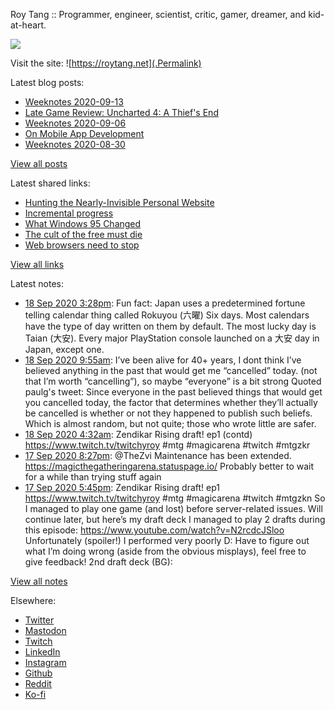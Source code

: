 Roy Tang :: Programmer, engineer, scientist, critic, gamer, dreamer, and kid-at-heart.

![](https://roytang.net/img/profile.jpg)

Visit the site: ![https://roytang.net](.Permalink)

Latest blog posts:
    

- [Weeknotes 2020-09-13](https://roytang.net/2020/09/weeknotes-2020-09-13/)
- [Late Game Review: Uncharted 4: A Thief&#39;s End](https://roytang.net/2020/09/uncharted4/)
- [Weeknotes 2020-09-06](https://roytang.net/2020/09/weeknotes-2020-09-06/)
- [On Mobile App Development](https://roytang.net/2020/09/mobile-app-dev/)
- [Weeknotes 2020-08-30](https://roytang.net/2020/08/weeknotes-2020-08-30/)

[View all posts](https://roytang.net/blog)

Latest shared links:
    

- [Hunting the Nearly-Invisible Personal Website](https://roytang.net/2020/08/hunting-the-nearly-invisible-personal-website/)
- [Incremental progress](https://roytang.net/2020/08/incremental-progress/)
- [What Windows 95 Changed](https://roytang.net/2020/08/what-windows-95-changed/)
- [The cult of the free must die](https://roytang.net/2020/08/the-cult-of-the-free-must-die/)
- [Web browsers need to stop](https://roytang.net/2020/08/web-browsers-need-to-stop/)

[View all links](https://roytang.net/links)

Latest notes:
    

- [18 Sep 2020 3:28pm](https://roytang.net/2020/09/1306978449601380356/): Fun fact: Japan uses a predetermined fortune telling calendar thing called Rokuyou (六曜) Six days. Most calendars have the type of day written on them by default. The most lucky day is Taian (大安). Every major PlayStation console launched on a 大安 day in Japan, except one.
- [18 Sep 2020 9:55am](https://roytang.net/2020/09/1306894698435375104/): I’ve been alive for 40+ years, I dont think I’ve believed anything in the past that would get me “cancelled” today. (not that I’m worth “cancelling”), so maybe “everyone” is a bit strong
Quoted paulg&#39;s tweet:   Since everyone in the past believed things that would get you cancelled today, the factor that determines whether they&rsquo;ll actually be cancelled is whether or not they happened to publish such beliefs. Which is almost random, but not quite; those who wrote little are safer.
- [18 Sep 2020 4:32am](https://roytang.net/2020/09/1306813354720333824/): Zendikar Rising draft! ep1 (contd) https://www.twitch.tv/twitchyroy #mtg #magicarena #twitch #mtgzkr
- [17 Sep 2020 8:27pm](https://roytang.net/2020/09/1306691161415847936/): @TheZvi Maintenance has been extended. https://magicthegatheringarena.statuspage.io/ Probably better to wait for a while than trying stuff again
- [17 Sep 2020 5:45pm](https://roytang.net/2020/09/1306650526990376960/): Zendikar Rising draft! ep1 https://www.twitch.tv/twitchyroy #mtg #magicarena #twitch #mtgzkn
So I managed to play one game (and lost) before server-related issues. Will continue later, but here&rsquo;s my draft deck
I managed to play 2 drafts during this episode: https://www.youtube.com/watch?v=N2rcdcJSloo
Unfortunately (spoiler!) I performed very poorly D: Have to figure out what I&rsquo;m doing wrong (aside from the obvious misplays), feel free to give feedback!
2nd draft deck (BG):

[View all notes](https://roytang.net/notes)

Elsewhere:

- [Twitter](https://twitter.com/roytang)
- [Mastodon](https://mastodon.technology/@roytang)
- [Twitch](https://twitch.tv/twitchyroy)
- [LinkedIn](https://www.linkedin.com/in/roytang)
- [Instagram](https://instagram.com/roytang0400)
- [Github](https://github.com/roytang)
- [Reddit](https://reddit.com/u/hungryroy)
- [Ko-fi](https://ko-fi.com/roytang)